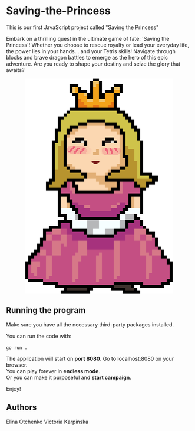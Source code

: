 # Saving-the-Princess

This is our first JavaScript project called "Saving the Princess"  

Embark on a thrilling quest in the ultimate game of fate: 'Saving the Princess'! Whether you choose to rescue royalty or lead your everyday life, the power lies in your hands... and your Tetris skills! Navigate through blocks and brave dragon battles to emerge as the hero of this epic adventure. Are you ready to shape your destiny and seize the glory that awaits?

<p align="center">
  <img src="assets/icons/princess_joy.png" alt="princess">
</p>

## Running the program

Make sure you have all the necessary third-party packages installed.

You can run the code with:
```
go run .
```
The application will start on **port 8080**. Go to localhost:8080 on your browser.  
You can play forever in **endless mode**.  
Or you can make it purposeful and **start campaign**.  

Enjoy!  

## Authors
Elina Otchenko
Victoria Karpinska